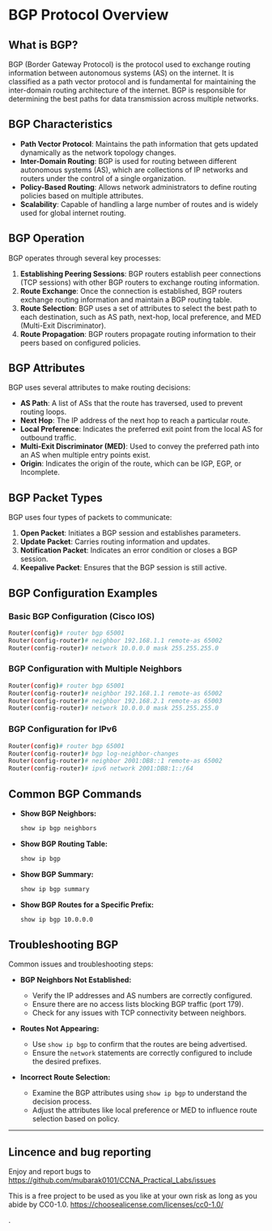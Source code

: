 
# BGP Protocol Overview

## What is BGP?
BGP (Border Gateway Protocol) is the protocol used to exchange routing information between autonomous systems (AS) on the internet. It is classified as a path vector protocol and is fundamental for maintaining the inter-domain routing architecture of the internet. BGP is responsible for determining the best paths for data transmission across multiple networks.

## BGP Characteristics
- **Path Vector Protocol**: Maintains the path information that gets updated dynamically as the network topology changes.
- **Inter-Domain Routing**: BGP is used for routing between different autonomous systems (AS), which are collections of IP networks and routers under the control of a single organization.
- **Policy-Based Routing**: Allows network administrators to define routing policies based on multiple attributes.
- **Scalability**: Capable of handling a large number of routes and is widely used for global internet routing.

## BGP Operation
BGP operates through several key processes:
1. **Establishing Peering Sessions**: BGP routers establish peer connections (TCP sessions) with other BGP routers to exchange routing information.
2. **Route Exchange**: Once the connection is established, BGP routers exchange routing information and maintain a BGP routing table.
3. **Route Selection**: BGP uses a set of attributes to select the best path to each destination, such as AS path, next-hop, local preference, and MED (Multi-Exit Discriminator).
4. **Route Propagation**: BGP routers propagate routing information to their peers based on configured policies.

## BGP Attributes
BGP uses several attributes to make routing decisions:
- **AS Path**: A list of ASs that the route has traversed, used to prevent routing loops.
- **Next Hop**: The IP address of the next hop to reach a particular route.
- **Local Preference**: Indicates the preferred exit point from the local AS for outbound traffic.
- **Multi-Exit Discriminator (MED)**: Used to convey the preferred path into an AS when multiple entry points exist.
- **Origin**: Indicates the origin of the route, which can be IGP, EGP, or Incomplete.

## BGP Packet Types
BGP uses four types of packets to communicate:
1. **Open Packet**: Initiates a BGP session and establishes parameters.
2. **Update Packet**: Carries routing information and updates.
3. **Notification Packet**: Indicates an error condition or closes a BGP session.
4. **Keepalive Packet**: Ensures that the BGP session is still active.

## BGP Configuration Examples
### Basic BGP Configuration (Cisco IOS)
```bash
Router(config)# router bgp 65001
Router(config-router)# neighbor 192.168.1.1 remote-as 65002
Router(config-router)# network 10.0.0.0 mask 255.255.255.0
```

### BGP Configuration with Multiple Neighbors
```bash
Router(config)# router bgp 65001
Router(config-router)# neighbor 192.168.1.1 remote-as 65002
Router(config-router)# neighbor 192.168.2.1 remote-as 65003
Router(config-router)# network 10.0.0.0 mask 255.255.255.0
```

### BGP Configuration for IPv6
```bash
Router(config)# router bgp 65001
Router(config-router)# bgp log-neighbor-changes
Router(config-router)# neighbor 2001:DB8::1 remote-as 65002
Router(config-router)# ipv6 network 2001:DB8:1::/64
```

## Common BGP Commands
- **Show BGP Neighbors:**
  ```bash
  show ip bgp neighbors
  ```
- **Show BGP Routing Table:**
  ```bash
  show ip bgp
  ```
- **Show BGP Summary:**
  ```bash
  show ip bgp summary
  ```
- **Show BGP Routes for a Specific Prefix:**
  ```bash
  show ip bgp 10.0.0.0
  ```

## Troubleshooting BGP
Common issues and troubleshooting steps:
- **BGP Neighbors Not Established:**
  - Verify the IP addresses and AS numbers are correctly configured.
  - Ensure there are no access lists blocking BGP traffic (port 179).
  - Check for any issues with TCP connectivity between neighbors.

- **Routes Not Appearing:**
  - Use `show ip bgp` to confirm that the routes are being advertised.
  - Ensure the `network` statements are correctly configured to include the desired prefixes.

- **Incorrect Route Selection:**
  - Examine the BGP attributes using `show ip bgp` to understand the decision process.
  - Adjust the attributes like local preference or MED to influence route selection based on policy.

---

## Lincence and bug reporting
Enjoy and report bugs to https://github.com/mubarak0101/CCNA_Practical_Labs/issues

This is a free project to be used as you like at your own risk as long as you abide by CC0-1.0. https://choosealicense.com/licenses/cc0-1.0/

.
